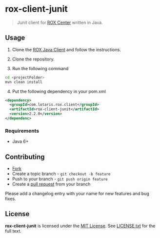 # rox-client-junit

> Junit client for [ROX Center](https://github.com/lotaris/rox-center) written in Java.

## Usage

1. Clone the [ROX Java Client](https://github.com/lotaris/rox-client-java) and follow the instructions.

2. Clone the repository.

3. Run the following command

```bash
cd <projectFolder>
mvn clean install
```

4. Put the following dependency in your pom.xml

```xml
<dependency>
  <groupId>com.lotaris.rox.client</groupId>
  <artifactId>rox-client-junit</artifactId>
  <version>2.2.0</version>
</dependenc>
```

### Requirements

* Java 6+

## Contributing

* [Fork](https://help.github.com/articles/fork-a-repo)
* Create a topic branch - `git checkout -b feature`
* Push to your branch - `git push origin feature`
* Create a [pull request](http://help.github.com/pull-requests/) from your branch

Please add a changelog entry with your name for new features and bug fixes.

## License

**rox-client-junit** is licensed under the [MIT License](http://opensource.org/licenses/MIT).
See [LICENSE.txt](LICENSE.txt) for the full text.
